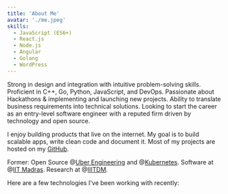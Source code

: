```yaml
---
title: 'About Me'
avatar: './me.jpeg'
skills:
  - JavaScript (ES6+)
  - React.js
  - Node.js
  - Angular
  - Golang
  - WordPress
---
```


Strong in design and integration with intuitive problem-solving skills. Proficient in C++, Go, Python, JavaScript, and DevOps. Passionate about Hackathons & implementing and launching new projects. Ability to translate business requirements into technical solutions. Looking to start the career as an entry-level software engineer with a reputed firm driven by technology and open source.

I enjoy building products that live on the internet. My goal is to build scalable apps, write clean code and document it. Most of my projects are hosted on my [GitHub](https://github.com/Sai-Adarsh).

Former: Open Source @[Uber Engineering](https://eng.uber.com/) and @[Kubernetes](https://www.cncf.io/). Software at @[IIT Madras](https://www.iitm.ac.in/). Research at @[IIITDM](https://www.iiitdm.ac.in/).

Here are a few technologies I've been working with recently: